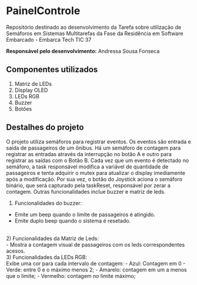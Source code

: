 # PainelControle
Repositório destinado ao desenvolvimento da Tarefa sobre utilização de Semáforos em Sistemas Multitarefas da Fase da Residência em Software Embarcado - Embarca Tech TIC 37

__Responsável pelo desenvolvimento:__
Andressa Sousa Fonseca

## Componentes utilizados
1) Matriz de LEDs
2) Display OLED
3) LEDs RGB
4) Buzzer
5) Botões

## Destalhes do projeto

O projeto utiliza semáforos para registrar eventos. Os eventos são entrada e saída de passageiros de um ônibus. Há um semáforo de contagem para registrar as entradas através da interrupção no botão A e outro para registrar as saídas com o Botão B. Cada vez que um evento é detectado no semáforo, a task responsável modifica a variável de quantidade de passageiros e tenta adquirir o mutex para atualizar o display imediamente após a modificação. Por sua vez, o botão do Joystick aciona o semáforo binário, que será capturado pela taskReset, responsável por  zerar a contagem. Outras funcionalidades inclue buzzer e matriz de leds.
<br>
1) Funcionalidades do buzzer:<br>
- Emite um beep quando o limite de passageiros é atingido.
- Emite duplo beep quando o sistema é resetado.
<br>
2) Funcionalidades da Matriz de Leds:<br>
- Mostra a contagem visual de passageiros com os leds correspondentes acesos.
<br>
3) Funcionalidades da LEDs RGB:<br>
Exibe uma cor para cada intervalo de contagem:
- Azul: Contagem em 0
- Verde: entre 0 e o máximo menos 2;
- Amarelo: contagem em um a menos que o limite;
- Vermelho: contagem no limite máximo;
   

   

